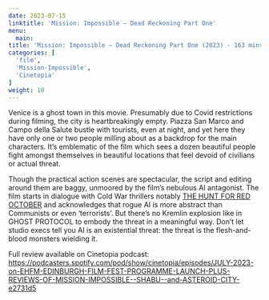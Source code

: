 ```yaml
---
date: 2023-07-15
linktitle: 'Mission: Impossible – Dead Reckoning Part One'
menu:
  main:
title: 'Mission: Impossible – Dead Reckoning Part One (2023) - 163 mins'
categories: [
  'film',
  'Mission-Impossible',
  'Cinetopia'
]
weight: 10
---
```


Venice is a ghost town in this movie. Presumably due to Covid restrictions during filming, the city is heartbreakingly empty. Piazza San Marco and Campo della Salute bustle with tourists, even at night, and yet here they have only one or two people milling about as a backdrop for the main characters. It’s emblematic of the film which sees a dozen beautiful people fight amongst themselves in beautiful locations that feel devoid of civilians or actual threat. 

Though the practical action scenes are spectacular, the script and editing around them are baggy, unmoored by the film’s nebulous AI antagonist. The film starts in dialogue with Cold War thrillers notably [THE HUNT FOR RED OCTOBER](https://reviewsperminute.simonxix.com/posts/red_october/) and acknowledges that rogue AI is more abstract than Communists or even ‘terrorists’. But there’s no Kremlin explosion like in GHOST PROTOCOL to embody the threat in a meaningful way. Don’t let studio execs tell you AI is an existential threat: the threat is the flesh-and-blood monsters wielding it.

Full review available on Cinetopia podcast: https://podcasters.spotify.com/pod/show/cinetopia/episodes/JULY-2023-on-EHFM-EDINBURGH-FILM-FEST-PROGRAMME-LAUNCH-PLUS-REVIEWS-OF-MISSION-IMPOSSIBLE--SHABU--and-ASTEROID-CITY-e2731d5